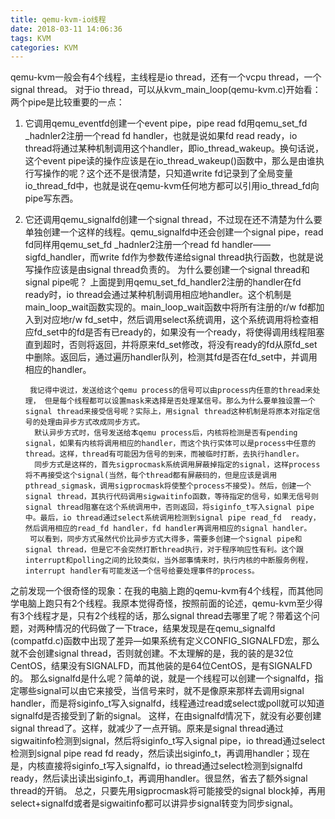 ```yaml
---
title: qemu-kvm-io线程
date: 2018-03-11 14:06:36
tags: KVM
categories: KVM 
---
```

qemu-kvm一般会有4个线程，主线程是io thread，还有一个vcpu thread，一个signal thread。
对于io thread，可以从kvm_main_loop(qemu-kvm.c)开始看：
两个pipe是比较重要的一点：
1. 它调用qemu_eventfd创建一个event pipe，pipe read fd用qemu_set_fd _hadnler2注册一个read fd handler，也就是说如果fd read ready，io thread将通过某种机制调用这个handler，即io_thread_wakeup。换句话说，这个event pipe读的操作应该是在io_thread_wakeup()函数中，那么是由谁执行写操作的呢？这个还不是很清楚，只知道write fd记录到了全局变量io_thread_fd中，也就是说在qemu-kvm任何地方都可以引用io_thread_fd向pipe写东西。
2. 它还调用qemu_signalfd创建一个signal thread，不过现在还不清楚为什么要单独创建一个这样的线程。qemu_signalfd中还会创建一个signal pipe，read fd同样用qemu_set_fd _hadnler2注册一个read fd handler——sigfd_handler，而write fd作为参数传递给signal thread执行函数，也就是说写操作应该是由signal thread负责的。
 为什么要创建一个signal thread和signal pipe呢？
       上面提到用qemu_set_fd_handler2注册的handler在fd ready时，io thread会通过某种机制调用相应地handler。这个机制是main_loop_wait函数实现的。main_loop_wait函数中将所有注册的r/w fd都加入到对应地r/w fd_set中，然后调用select系统调用，这个系统调用将检查相应fd_set中的fd是否有已ready的，如果没有一个ready，将使得调用线程阻塞直到超时，否则将返回，并将原来fd_set修改，将没有ready的fd从原fd_set中删除。返回后，通过遍历handler队列，检测其fd是否在fd_set中，并调用相应的handler。

        我记得中说过，发送给这个qemu process的信号可以由process内任意的thread来处理， 但是每个线程都可以设置mask来选择是否处理某信号。那么为什么要单独设置一个signal thread来接受信号呢？实际上，用signal thread这种机制是将原本对指定信号的处理由异步方式改成同步方式。
         默认异步方式时，信号发送给本qemu process后，内核将检测是否有pending signal，如果有内核将调用相应的handler，而这个执行实体可以是process中任意的thread。这样，thread有可能因为信号的到来，而被临时打断，去执行handler。
         同步方式是这样的，首先sigprocmask系统调用屏蔽掉指定的signal，这样process将不再接受这个signal(当然，每个thread都有屏蔽码的，但是应该是调用pthread_sigmask，调用sigprocmask将使整个process不接受)。然后，创建一个signal thread，其执行代码调用sigwaitinfo函数，等待指定的信号，如果无信号则signal thread阻塞在这个系统调用中，否则返回，将siginfo_t写入signal pipe中。最后，io thread通过select系统调用检测到signal pipe read_fd  ready，然后调用相应的read_fd handler，fd handler再调用相应的signal handler。
        可以看到，同步方式虽然代价比异步方式大得多，需要多创建一个signal pipe和signal thread，但是它不会突然打断thread执行，对于程序响应性有利。这个跟interrupt和polling之间的比较类似，当外部事情来时，执行内核的中断服务例程，interrupt handler有可能发送一个信号给要处理事件的process。

之前发现一个很奇怪的现象：在我的电脑上跑的qemu-kvm有4个线程，而其他同学电脑上跑只有2个线程。我原本觉得奇怪，按照前面的论述，qemu-kvm至少得有3个线程才是，只有2个线程的话，那么signal thread去哪里了呢？带着这个问题，对两种情况的代码做了一下trace，结果发现是在qemu_signalfd (compatfd.c)函数中出现了差异—如果系统有定义CONFIG_SIGNALFD宏，那么就不会创建signal thread，否则就创建。不太理解的是，我的装的是32位CentOS，结果没有SIGNALFD，而其他装的是64位CentOS，是有SIGNALFD的。
那么signalfd是什么呢？简单的说，就是一个线程可以创建一个signalfd，指定哪些signal可以由它来接受，当信号来时，就不是像原来那样去调用signal handler，而是将siginfo_t写入signalfd，线程通过read或select或poll就可以知道signalfd是否接受到了新的signal。
这样，在由signalfd情况下，就没有必要创建signal thread了。这样，就减少了一点开销。原来是signal thread通过sigwaitinfo检测到signal，然后将siginfo_t写入signal pipe，io thread通过select检测到signal pipe read fd ready，然后读出siginfo_t，再调用handler；现在是，内核直接将siginfo_t写入signalfd，io thread通过select检测到signalfd ready，然后读出读出siginfo_t，再调用handler。很显然，省去了额外signal thread的开销。
总之，只要先用sigprocmask将可能接受的signal block掉，再用select+signalfd或者是sigwaitinfo都可以讲异步signal转变为同步signal。
